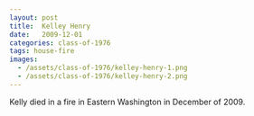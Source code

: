 ```yaml
---
layout: post
title:  Kelley Henry
date:   2009-12-01
categories: class-of-1976
tags: house-fire
images:
  - /assets/class-of-1976/kelley-henry-1.png
  - /assets/class-of-1976/kelley-henry-2.png
---
```

Kelly died in a fire in Eastern Washington in December of 2009. 
